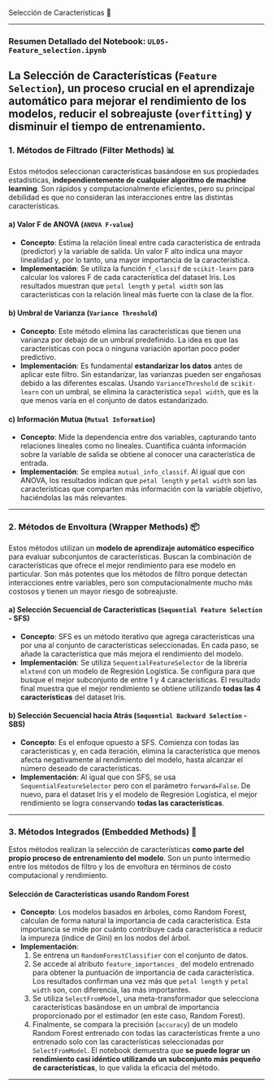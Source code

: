 Selección de Características 🎯

---

### **Resumen Detallado del Notebook: `UL05-Feature_selection.ipynb`**

La **Selección de Características** (`Feature Selection`), un proceso crucial en el aprendizaje automático para mejorar el rendimiento de los modelos, reducir el sobreajuste (`overfitting`) y disminuir el tiempo de entrenamiento.
---

### **1. Métodos de Filtrado (Filter Methods)** 📊

Estos métodos seleccionan características basándose en sus propiedades estadísticas, **independientemente de cualquier algoritmo de machine learning**. Son rápidos y computacionalmente eficientes, pero su principal debilidad es que no consideran las interacciones entre las distintas características.

#### **a) Valor F de ANOVA (`ANOVA F-value`)**
* **Concepto**: Estima la relación lineal entre cada característica de entrada (predictor) y la variable de salida. Un valor F alto indica una mayor linealidad y, por lo tanto, una mayor importancia de la característica.
* **Implementación**: Se utiliza la función `f_classif` de `scikit-learn` para calcular los valores F de cada característica del dataset Iris. Los resultados muestran que `petal length` y `petal width` son las características con la relación lineal más fuerte con la clase de la flor.

#### **b) Umbral de Varianza (`Variance Threshold`)**
* **Concepto**: Este método elimina las características que tienen una varianza por debajo de un umbral predefinido. La idea es que las características con poca o ninguna variación aportan poco poder predictivo.
* **Implementación**: Es fundamental **estandarizar los datos** antes de aplicar este filtro. Sin estandarizar, las varianzas pueden ser engañosas debido a las diferentes escalas. Usando `VarianceThreshold` de `scikit-learn` con un umbral, se elimina la característica `sepal width`, que es la que menos varía en el conjunto de datos estandarizado.

#### **c) Información Mutua (`Mutual Information`)**
* **Concepto**: Mide la dependencia entre dos variables, capturando tanto relaciones lineales como no lineales. Cuantifica cuánta información sobre la variable de salida se obtiene al conocer una característica de entrada.
* **Implementación**: Se emplea `mutual_info_classif`. Al igual que con ANOVA, los resultados indican que `petal length` y `petal width` son las características que comparten más información con la variable objetivo, haciéndolas las más relevantes.

---

### **2. Métodos de Envoltura (Wrapper Methods)** 📦

Estos métodos utilizan un **modelo de aprendizaje automático específico** para evaluar subconjuntos de características. Buscan la combinación de características que ofrece el mejor rendimiento para ese modelo en particular. Son más potentes que los métodos de filtro porque detectan interacciones entre variables, pero son computacionalmente mucho más costosos y tienen un mayor riesgo de sobreajuste.

#### **a) Selección Secuencial de Características (`Sequential Feature Selection` - SFS)**
* **Concepto**: SFS es un método iterativo que agrega características una por una al conjunto de características seleccionadas. En cada paso, se añade la característica que más mejora el rendimiento del modelo.
* **Implementación**: Se utiliza `SequentialFeatureSelector` de la librería `mlxtend` con un modelo de Regresión Logística. Se configura para que busque el mejor subconjunto de entre 1 y 4 características. El resultado final muestra que el mejor rendimiento se obtiene utilizando **todas las 4 características** del dataset Iris.

#### **b) Selección Secuencial hacia Atrás (`Sequential Backward Selection` - SBS)**
* **Concepto**: Es el enfoque opuesto a SFS. Comienza con todas las características y, en cada iteración, elimina la característica que menos afecta negativamente al rendimiento del modelo, hasta alcanzar el número deseado de características.
* **Implementación**: Al igual que con SFS, se usa `SequentialFeatureSelector` pero con el parámetro `forward=False`. De nuevo, para el dataset Iris y el modelo de Regresión Logística, el mejor rendimiento se logra conservando **todas las características**.

---

### **3. Métodos Integrados (Embedded Methods)** 🧩

Estos métodos realizan la selección de características **como parte del propio proceso de entrenamiento del modelo**. Son un punto intermedio entre los métodos de filtro y los de envoltura en términos de costo computacional y rendimiento.

#### **Selección de Características usando Random Forest**
* **Concepto**: Los modelos basados en árboles, como Random Forest, calculan de forma natural la importancia de cada característica. Esta importancia se mide por cuánto contribuye cada característica a reducir la impureza (índice de Gini) en los nodos del árbol.
* **Implementación**:
    1.  Se entrena un `RandomForestClassifier` con el conjunto de datos.
    2.  Se accede al atributo `feature_importances_` del modelo entrenado para obtener la puntuación de importancia de cada característica. Los resultados confirman una vez más que `petal length` y `petal width` son, con diferencia, las más importantes.
    3.  Se utiliza `SelectFromModel`, una meta-transformador que selecciona características basándose en un umbral de importancia proporcionado por el estimador (en este caso, Random Forest).
    4.  Finalmente, se compara la precisión (`accuracy`) de un modelo Random Forest entrenado con todas las características frente a uno entrenado solo con las características seleccionadas por `SelectFromModel`. El notebook demuestra que **se puede lograr un rendimiento casi idéntico utilizando un subconjunto más pequeño de características**, lo que valida la eficacia del método.

---
